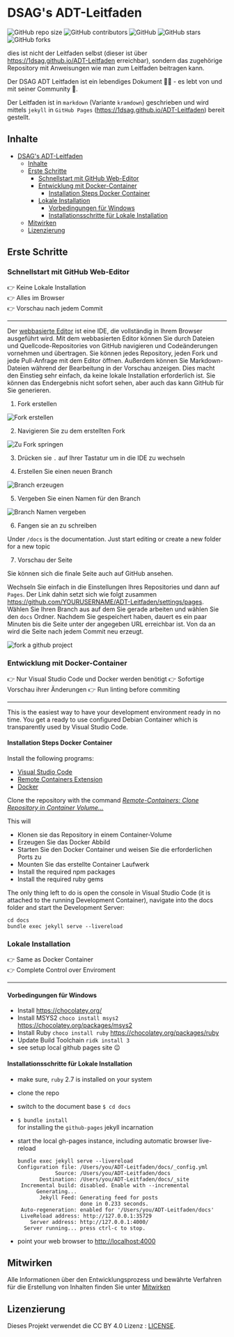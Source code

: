# DSAG's ADT-Leitfaden

![GitHub repo size](https://img.shields.io/github/repo-size/1DSAG/ADT-Leitfaden)
![GitHub contributors](https://img.shields.io/github/contributors/1DSAG/ADT-Leitfaden)
![GitHub](https://img.shields.io/github/license/1DSAG/ADT-Leitfaden)
![GitHub stars](https://img.shields.io/github/stars/1DSAG/ADT-Leitfaden?style=social)
![GitHub forks](https://img.shields.io/github/forks/1DSAG/ADT-Leitfaden?style=social)

dies ist nicht der Leitfaden selbst (dieser ist über <https://1dsag.github.io/ADT-Leitfaden> erreichbar), sondern das zugehörige Repository mit Anweisungen wie man zum Leitfaden beitragen kann.

Der DSAG ADT Leitfaden ist ein lebendiges Dokument 👨‍💻 - es lebt von und mit seiner Community 🥳.

Der Leitfaden ist in `markdown` (Variante `kramdown`) geschrieben und wird mittels `jekyll` in `GitHub Pages` (<https://1dsag.github.io/ADT-Leitfaden>) bereit gestellt.

## Inhalte

- [DSAG's ADT-Leitfaden](#dsags-adt-leitfaden)
  - [Inhalte](#inhalte)
  - [Erste Schritte](#erste-schritte)
    - [Schnellstart mit GitHub Web-Editor](#schnellstart-mit-github-web-editor)
    - [Entwicklung mit Docker-Container](#entwicklung-mit-docker-container)
      - [Installation Steps Docker Container](#installation-steps-docker-container)
    - [Lokale Installation](#lokale-installation)
      - [Vorbedingungen für Windows](#vorbedingungen-für-windows)
      - [Installationsschritte für Lokale Installation](#installationsschritte-für-lokale-installation)
  - [Mitwirken](#mitwirken)
  - [Lizenzierung](#lizenzierung)

## Erste Schritte

### Schnellstart mit GitHub Web-Editor

:point_right: Keine Lokale Installation  
:point_right: Alles im Browser  
:point_right: Vorschau nach jedem Commit

----

Der [webbasierte Editor](https://docs.github.com/en/codespaces/the-githubdev-web-based-editor) ist eine IDE, die vollständig in Ihrem Browser ausgeführt wird. Mit dem webbasierten Editor können Sie durch Dateien und Quellcode-Repositories von GitHub navigieren und Codeänderungen vornehmen und übertragen. Sie können jedes Repository, jeden Fork und jede Pull-Anfrage mit dem Editor öffnen.
Außerdem können Sie Markdown-Dateien während der Bearbeitung in der Vorschau anzeigen.
Dies macht den Einstieg sehr einfach, da keine lokale Installation erforderlich ist.
Sie können das Endergebnis nicht sofort sehen, aber auch das kann GitHub für Sie generieren.

1. Fork erstellen

![Fork erstellen](img/00-fork.png)

2. Navigieren Sie zu dem erstellten Fork

![Zu Fork springen](img/01-jump-to-fork.png)

3. Drücken sie `.` auf Ihrer Tastatur um in die IDE zu wechseln

4. Erstellen Sie einen neuen Branch

![Branch erzeugen](img/02-create-new-branch.png)

5. Vergeben Sie einen Namen für den Branch

![Branch Namen vergeben](img/03-branch-name.png)

6. Fangen sie an zu schreiben

Under `/docs` is the documentation. Just start editing or create a new folder for a new topic

7. Vorschau der Seite

Sie können sich die finale Seite auch auf GitHub ansehen.

Wechseln Sie einfach in die Einstellungen Ihres Repositories und dann auf `Pages`.
Der Link dahin setzt sich wie folgt zusammen <https://github.com/YOURUSERNAME/ADT-Leitfaden/settings/pages>.
Wählen Sie Ihren Branch aus auf dem Sie gerade arbeiten und wählen Sie den `docs` Ordner.
Nachdem Sie gespeichert haben, dauert es ein paar Minuten bis die Seite unter der angegeben URL erreichbar ist.
Von da an wird die Seite nach jedem Commit neu erzeugt.

![fork a github project](img/04-publish-branch.png)

### Entwicklung mit Docker-Container

:point_right: Nur Visual Studio Code und Docker werden benötigt
:point_right: Sofortige Vorschau ihrer Änderungen
:point_right: Run linting before commiting  

----

This is the easiest way to have your development environment ready in no time.
You get a ready to use configured Debian Container which is transparently used by Visual Studio Code.

#### Installation Steps Docker Container

Install the following programs:

* [Visual Studio Code](https://code.visualstudio.com/)
* [Remote Containers Extension](https://marketplace.visualstudio.com/items?itemName=ms-vscode-remote.remote-containers)
* [Docker](https://code.visualstudio.com/docs/remote/containers)

Clone the repository with the command _[Remote-Containers: Clone Repository in Container Volume...](https://code.visualstudio.com/docs/remote/containers-advanced#_use-clone-repository-in-container-volume)_

This will

* Klonen sie das Repository in einem Container-Volume
* Erzeugen Sie das Docker Abbild
* Starten Sie den Docker Container und weisen Sie die erforderlichen Ports zu
* Mounten Sie das erstellte Container Laufwerk
* Install the required npm packages
* Install the required ruby gems

The only thing left to do is open the console in Visual Studio Code (it is attached to the running Development Container), navigate into the docs folder and start the Development Server:

```shell
cd docs
bundle exec jekyll serve --livereload
```

### Lokale Installation

:point_right: Same as Docker Container  
:point_right: Complete Control over Enviroment  

----

#### Vorbedingungen für Windows

* Install <https://chocolatey.org/>
* Install MSYS2 `choco install msys2` <https://chocolatey.org/packages/msys2>
* Install Ruby `choco install ruby` <https://chocolatey.org/packages/ruby>
* Update Build Toolchain `ridk install 3`
* see setup local github pages site 😉

#### Installationsschritte für Lokale Installation

* make sure, `ruby` 2.7 is installed on your system
* clone the repo
* switch to the document base
  `$ cd docs`
* `$ bundle install`  
  for installing the `github-pages` jekyll incarnation
* start the local gh-pages instance, including automatic browser live-reload

  ```shell
  bundle exec jekyll serve --livereload
  Configuration file: /Users/you/ADT-Leitfaden/docs/_config.yml
              Source: /Users/you/ADT-Leitfaden/docs
         Destination: /Users/you/ADT-Leitfaden/docs/_site
   Incremental build: disabled. Enable with --incremental
        Generating...
         Jekyll Feed: Generating feed for posts
                      done in 0.233 seconds.
   Auto-regeneration: enabled for '/Users/you/ADT-Leitfaden/docs'
   LiveReload address: http://127.0.0.1:35729
      Server address: http://127.0.0.1:4000/
    Server running... press ctrl-c to stop.
  ```

* point your web browser to <http://localhost:4000>

## Mitwirken

Alle Informationen über den Entwicklungsprozess und bewährte Verfahren für die Erstellung von Inhalten finden Sie unter [Mitwirken](contributing.md)

## Lizenzierung

Dieses Projekt verwendet die CC BY 4.0 Lizenz : [LICENSE](LICENSE).
